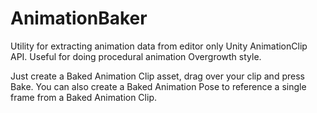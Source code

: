 # AnimationBaker
Utility for extracting animation data from editor only Unity AnimationClip API. Useful for doing procedural animation Overgrowth style.

Just create a Baked Animation Clip asset, drag over your clip and press Bake.
You can also create a Baked Animation Pose to reference a single frame from a Baked Animation Clip.
